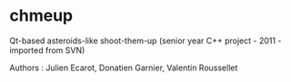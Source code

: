 # chmeup
Qt-based asteroids-like shoot-them-up (senior year C++ project - 2011 - imported from SVN)

Authors :
Julien Ecarot, 
Donatien Garnier, 
Valentin Roussellet 
